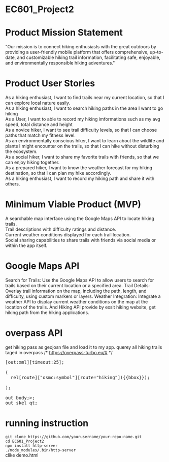 # EC601_Project2
# Product Mission Statement
"Our mission is to connect hiking enthusiasts with the great outdoors by providing a user-friendly mobile platform that offers comprehensive, up-to-date, and customizable hiking trail information, facilitating safe, enjoyable, and environmentally responsible hiking adventures."

# Product User Stories

As a hiking enthusiast, I want to find trails near my current location, so that I can explore local nature easily.</br>
As a hiking enthusiast, I want to search hiking paths in the area I want to go hiking</br>
As a User, I want to able to record my hiking imformations such as my avg speed, total distance and height</br>
As a novice hiker, I want to see trail difficulty levels, so that I can choose paths that match my fitness level.</br>
As an environmentally conscious hiker, I want to learn about the wildlife and plants I might encounter on the trails, so that I can hike without disturbing the ecosystem.</br>
As a social hiker, I want to share my favorite trails with friends, so that we can enjoy hiking together.</br>
As a prepared hiker, I want to know the weather forecast for my hiking destination, so that I can plan my hike accordingly.</br>
As a hiking enthusiast, I want to record my hiking path and share it with others.</br>


# Minimum Viable Product (MVP)

A searchable map interface using the Google Maps API to locate hiking trails.</br>
Trail descriptions with difficulty ratings and distance.</br>
Current weather conditions displayed for each trail location.</br>
Social sharing capabilities to share trails with friends via social media or within the app itself.</br>

# Google Maps API

Search for Trails: Use the Google Maps API to allow users to search for trails based on their current location or a specified area.
Trail Details: Overlay trail information on the map, including the path, length, and difficulty, using custom markers or layers.
Weather Integration: Integrate a weather API to display current weather conditions on the map at the location of the trails.
And Hiking API provide by exsit hiking website, get hiking path from the hiking applications.
# overpass API
get hiking pass as geojosn file and load it to my app. querey all hiking trails taged in overpass
/*
https://overpass-turbo.eu/#
*/
<pre>
[out:xml][timeout:25];</br>
( 
  rel[route]["osmc:symbol"][route="hiking"]({{bbox}});</br>
);</br>
out body;>;
out skel qt;
</pre>
# running instruction 
`git clone https://github.com/yourusername/your-repo-name.git`</br>
`cd EC601_Project2`</br>
`npm install http-server`</br>
`./node_modules/.bin/http-server`</br>
clike demo.html
